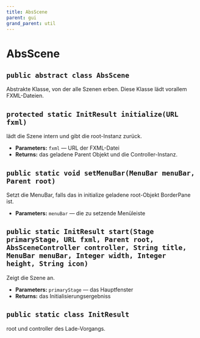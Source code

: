 ```yaml
---
title: AbsScene
parent: gui
grand_parent: util
---
```


# AbsScene


## `public abstract class AbsScene`

Abstrakte Klasse, von der alle Szenen erben. Diese Klasse lädt vorallem FXML-Dateien.

## `protected static InitResult initialize(URL fxml)`

lädt die Szene intern und gibt die root-Instanz zurück.

 * **Parameters:** `fxml` — URL der FXML-Datei
 * **Returns:** das geladene Parent Objekt und die Controller-Instanz.

## `public static void setMenuBar(MenuBar menuBar, Parent root)`

Setzt die MenuBar, falls das in initialize geladene root-Objekt BorderPane ist.

 * **Parameters:** `menuBar` — die zu setzende Menüleiste

## `public static InitResult start(Stage primaryStage, URL fxml, Parent root, AbsSceneController controller, String title, MenuBar menuBar, Integer width, Integer height, String icon)`

Zeigt die Szene an.

 * **Parameters:** `primaryStage` — das Hauptfenster
 * **Returns:** das Initialisierungsergebniss

## `public static class InitResult`

root und controller des Lade-Vorgangs.
